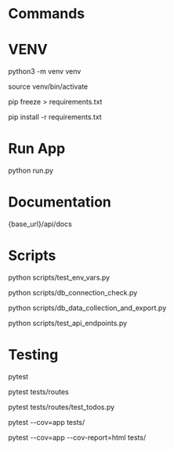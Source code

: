 # Commands

# VENV

python3 -m venv venv

source venv/bin/activate

pip freeze > requirements.txt

pip install -r requirements.txt


# Run App

python run.py

# Documentation

{base_url}/api/docs


# Scripts

python scripts/test_env_vars.py

python scripts/db_connection_check.py

python scripts/db_data_collection_and_export.py

python scripts/test_api_endpoints.py


# Testing

pytest

pytest tests/routes

pytest tests/routes/test_todos.py

pytest --cov=app tests/

pytest --cov=app --cov-report=html tests/


